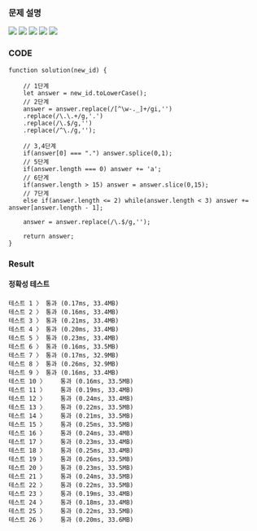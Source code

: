 ### 문제 설명

![](https://velog.velcdn.com/images/leemember/post/1fb5e5af-b76d-4b0b-976d-2c25e53c7b34/image.png)
![](https://velog.velcdn.com/images/leemember/post/b2888c0d-03f3-4d34-9c7c-2ed2aabb0cbf/image.png)
![](https://velog.velcdn.com/images/leemember/post/0b086509-cce0-4d2a-a04b-ba842946a697/image.png)
![](https://velog.velcdn.com/images/leemember/post/c4d4823c-2ddd-4b5a-ab5a-e358ee47dcf4/image.png)
![](https://velog.velcdn.com/images/leemember/post/90f63ada-bc69-4fb1-aa6c-74bbb2b01350/image.png)

### CODE

```
function solution(new_id) {

    // 1단계
    let answer = new_id.toLowerCase();
    // 2단계
    answer = answer.replace(/[^\w-._]+/gi,'')
    .replace(/\.\.+/g,'.')
    .replace(/\.$/g,'')
    .replace(/^\./g,'');

    // 3,4단계
    if(answer[0] === ".") answer.splice(0,1);
    // 5단계
    if(answer.length === 0) answer += 'a';
    // 6단계
    if(answer.length > 15) answer = answer.slice(0,15);
    // 7단계
    else if(answer.length <= 2) while(answer.length < 3) answer += answer[answer.length - 1];

    answer = answer.replace(/\.$/g,'');

    return answer;
}
```

### Result

#### 정확성 테스트

```
테스트 1 〉	통과 (0.17ms, 33.4MB)
테스트 2 〉	통과 (0.16ms, 33.4MB)
테스트 3 〉	통과 (0.21ms, 33.4MB)
테스트 4 〉	통과 (0.20ms, 33.4MB)
테스트 5 〉	통과 (0.23ms, 33.4MB)
테스트 6 〉	통과 (0.16ms, 33.5MB)
테스트 7 〉	통과 (0.17ms, 32.9MB)
테스트 8 〉	통과 (0.26ms, 32.9MB)
테스트 9 〉	통과 (0.16ms, 33.4MB)
테스트 10 〉	통과 (0.16ms, 33.5MB)
테스트 11 〉	통과 (0.19ms, 33.4MB)
테스트 12 〉	통과 (0.24ms, 33.4MB)
테스트 13 〉	통과 (0.22ms, 33.5MB)
테스트 14 〉	통과 (0.21ms, 33.5MB)
테스트 15 〉	통과 (0.25ms, 33.5MB)
테스트 16 〉	통과 (0.24ms, 33.4MB)
테스트 17 〉	통과 (0.23ms, 33.4MB)
테스트 18 〉	통과 (0.25ms, 33.4MB)
테스트 19 〉	통과 (0.26ms, 33.5MB)
테스트 20 〉	통과 (0.23ms, 33.5MB)
테스트 21 〉	통과 (0.24ms, 33.5MB)
테스트 22 〉	통과 (0.22ms, 33.5MB)
테스트 23 〉	통과 (0.19ms, 33.4MB)
테스트 24 〉	통과 (0.18ms, 33.4MB)
테스트 25 〉	통과 (0.22ms, 33.5MB)
테스트 26 〉	통과 (0.20ms, 33.6MB)
```
